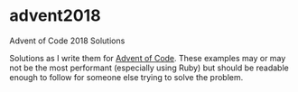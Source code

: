 # advent2018
Advent of Code 2018 Solutions

Solutions as I write them for [Advent of Code](https://adventofcode.com/). These examples may or may not be the most performant (especially using Ruby) but should be readable enough to follow for someone else trying to solve the problem.
